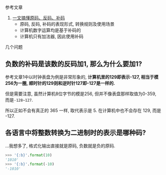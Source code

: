 参考文章

1. [一文搞懂原码、反码、补码](https://www.jianshu.com/p/36ec7a047f29)
    - 原码, 反码, 补码的表现形式, 转换规则及使用场景
    - 计算机数字运算均是基于补码的
    - 计算机只有加法器, 因此使用补码

几个问题

## 负数的补码是该数的反码加1, 那么为什么要加1?

参考文章1中以时钟表盘为例是非常形象的, **计算机里的129即表示-127, 相当于模256为一圈, 顺时针的129则和逆时针127即-127是一样的.**

但是需要注意, 虽然计算机8位字节的模是256, 但并不像表盘那样取值为0-359, 而是`-128~127`.

所以正如不会有真正的 365 一样, 取代表示是 5. 在计算机中也不会存在 129, 而是 -127.

## 各语言中将整数转换为二进制时的表示是哪种码?

...我想多了, 格式化输出直接就是原码, 负数就是负的原码.

```py
>>> '{:b}'.format(10)
'1010'
>>> '{:b}'.format(-10)
'-1010'
```
